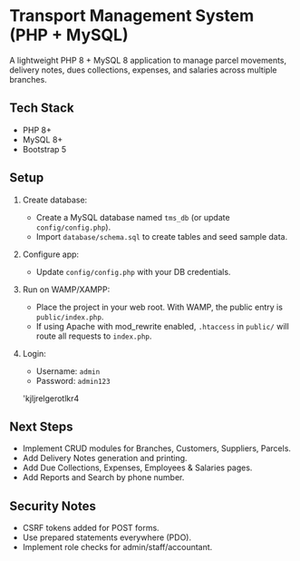 # Transport Management System (PHP + MySQL)

A lightweight PHP 8 + MySQL 8 application to manage parcel movements, delivery notes, dues collections, expenses, and salaries across multiple branches.

## Tech Stack
- PHP 8+
- MySQL 8+
- Bootstrap 5

## Setup
1. Create database:
   - Create a MySQL database named `tms_db` (or update `config/config.php`).
   - Import `database/schema.sql` to create tables and seed sample data.

2. Configure app:
   - Update `config/config.php` with your DB credentials.

3. Run on WAMP/XAMPP:
   - Place the project in your web root. With WAMP, the public entry is `public/index.php`.
   - If using Apache with mod_rewrite enabled, `.htaccess` in `public/` will route all requests to `index.php`.

4. Login:
   - Username: `admin`
   - Password: `admin123`


   'kjljrelgerotlkr4

## Next Steps
- Implement CRUD modules for Branches, Customers, Suppliers, Parcels.
- Add Delivery Notes generation and printing.
- Add Due Collections, Expenses, Employees & Salaries pages.
- Add Reports and Search by phone number.

## Security Notes
- CSRF tokens added for POST forms.
- Use prepared statements everywhere (PDO).
- Implement role checks for admin/staff/accountant.

